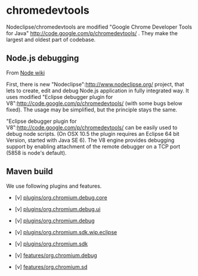
# chromedevtools

Nodeclipse/chromedevtools are modified "Google Chrome Developer Tools for Java" http://code.google.com/p/chromedevtools/ .
They make the largest and oldest part of codebase.

## Node.js debugging

From [Node wiki](https://github.com/joyent/node/wiki/Using-Eclipse-as-Node-Applications-Debugger)

First, there is new "Nodeclipse":http://www.nodeclipse.org/ project, that lets to create, edit and debug Node.js application in fully integrated way. It uses modified "Eclipse debugger plugin for V8":http://code.google.com/p/chromedevtools/ (with some bugs below fixed). The usage may be simplified, but the principle stays the same.

"Eclipse debugger plugin for V8":http://code.google.com/p/chromedevtools/ can be easily used to debug node scripts. 
(On OSX 10.5 the plugin requires an Eclipse 64 bit Version, started with Java SE 6). The V8 engine provides debugging 
support by enabling attachment of the remote debugger on a TCP port (5858 is node's default).

## Maven build

We use following plugins and features.

- [v] [plugins/org.chromium.debug.core](https://github.com/Nodeclipse/nodeclipse-1/tree/master/chromedevtools/plugins/org.chromium.debug.core)
- [v] [plugins/org.chromium.debug.ui](https://github.com/Nodeclipse/nodeclipse-1/tree/master/chromedevtools/plugins/org.chromium.debug.ui)
- [v] [plugins/org.chromium.debug](https://github.com/Nodeclipse/nodeclipse-1/tree/master/chromedevtools/plugins/org.chromium.debug)
- [v] [plugins/org.chromium.sdk.wip.eclipse](https://github.com/Nodeclipse/nodeclipse-1/tree/master/chromedevtools/plugins/org.chromium.sdk.wip.eclipse)
- [v] [plugins/org.chromium.sdk](https://github.com/Nodeclipse/nodeclipse-1/tree/master/chromedevtools/plugins/org.chromium.sdk)

- [v] [features/org.chromium.debug](https://github.com/Nodeclipse/nodeclipse-1/tree/master/chromedevtools/features/org.chromium.debug)
- [v] [features/org.chromium.sd](https://github.com/Nodeclipse/nodeclipse-1/tree/master/chromedevtools/features/org.chromium.sdk)